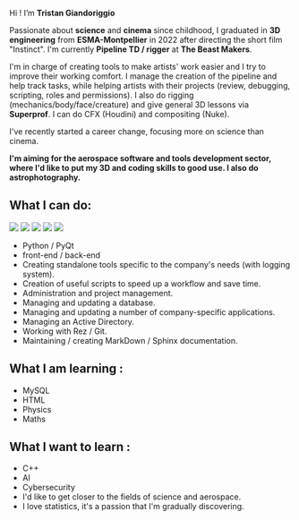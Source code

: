 Hi ! I’m **Tristan Giandoriggio**

Passionate about **science** and **cinema** since childhood, I graduated in **3D engineering** from **ESMA-Montpellier** in 2022 after directing the short film "Instinct".
I'm currently **Pipeline TD / rigger** at **The Beast Makers**.

I'm in charge of creating tools to make artists' work easier and I try to improve their working comfort.
I manage the creation of the pipeline and help track tasks, while helping artists with their projects (review, debugging, scripting, roles and permissions).
I also do rigging (mechanics/body/face/creature) and give general 3D lessons via **Superprof**.
I can do CFX (Houdini) and compositing (Nuke).


I've recently started a career change, focusing more on science than cinema.

**I'm aiming for the aerospace software and tools development sector, where I'd like to put my 3D and coding skills to good use.
I also do astrophotography.**

## What I can do:

[<img src="https://img.icons8.com/color/48/000000/python.png"/>]()
[<img src="https://img.icons8.com/ios/50/000000/qt.png"/>]()
[<img src="https://img.icons8.com/color/48/000000/autodesk-maya.png"/>]()
[<img src="https://img.icons8.com/color/48/000000/nuke.png"/>]()
[<img src="https://img.icons8.com/color/48/000000/visual-studio-code-2019.png"/>]()
* Python / PyQt
* front-end / back-end
* Creating standalone tools specific to the company's needs (with logging system).
* Creation of useful scripts to speed up a workflow and save time.
* Administration and project management.
* Managing and updating a database.
* Managing and updating a number of company-specific applications.
* Managing an Active Directory.
* Working with Rez / Git.
* Maintaining / creating MarkDown / Sphinx documentation.

## What I am learning :
* MySQL
* HTML
* Physics
* Maths
  
## What I want to learn :
* C++
* AI
* Cybersecurity
* I'd like to get closer to the fields of science and aerospace.
* I love statistics, it's a passion that I'm gradually discovering.
